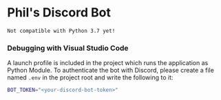 # Phil's Discord Bot
`Not compatible with Python 3.7 yet!`

### Debugging with Visual Studio Code
A launch profile is included in the project which runs the application as
Python Module. To authenticate the bot with Discord, please create a file
named `.env` in the project root and write the following to it:
```bash
BOT_TOKEN="<your-discord-bot-token>"
```